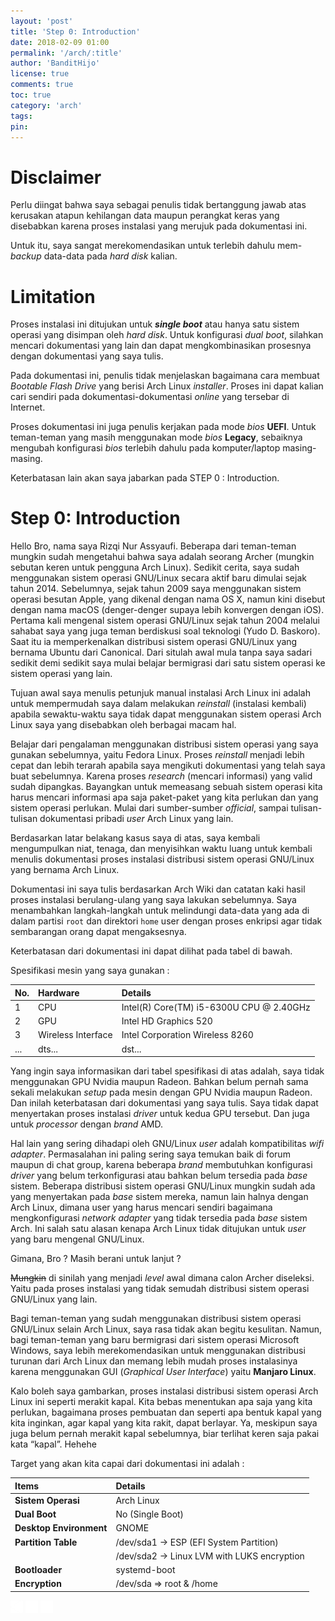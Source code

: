 ```yaml
---
layout: 'post'
title: 'Step 0: Introduction'
date: 2018-02-09 01:00
permalink: '/arch/:title'
author: 'BanditHijo'
license: true
comments: true
toc: true
category: 'arch'
tags:
pin:
---
```


# Disclaimer

Perlu diingat bahwa saya sebagai penulis tidak bertanggung jawab atas kerusakan atapun kehilangan data maupun perangkat keras yang disebabkan karena proses instalasi yang merujuk pada dokumentasi ini.

Untuk itu, saya sangat merekomendasikan untuk terlebih dahulu mem-_backup_ data-data pada _hard disk_ kalian.

# Limitation

Proses instalasi ini ditujukan untuk _**single boot**_ atau hanya satu sistem operasi yang disimpan oleh _hard disk_. Untuk konfigurasi _dual boot_, silahkan mencari dokumentasi yang lain dan dapat mengkombinasikan prosesnya dengan dokumentasi yang saya tulis.

Pada dokumentasi ini, penulis tidak menjelaskan bagaimana cara membuat _Bootable Flash Drive_ yang berisi Arch Linux _installer_. Proses ini dapat kalian cari sendiri pada dokumentasi-dokumentasi _online_ yang tersebar di Internet.

Proses dokumentasi ini juga penulis kerjakan pada mode _bios_ **UEFI**. Untuk teman-teman yang masih menggunakan mode _bios_ **Legacy**, sebaiknya mengubah konfigurasi _bios_ terlebih dahulu pada komputer/laptop masing-masing.

Keterbatasan lain akan saya jabarkan pada STEP 0 : Introduction.


# Step 0: Introduction

Hello Bro, nama saya Rizqi Nur Assyaufi. Beberapa dari teman-teman mungkin sudah mengetahui bahwa saya adalah seorang Archer \(mungkin sebutan keren untuk pengguna Arch Linux\). Sedikit cerita, saya sudah menggunakan sistem operasi GNU/Linux secara aktif baru dimulai sejak tahun 2014. Sebelumnya, sejak tahun 2009 saya menggunakan sistem operasi besutan Apple, yang dikenal dengan nama OS X, namun kini disebut dengan nama macOS \(denger-denger supaya lebih konvergen dengan iOS\). Pertama kali mengenal sistem operasi GNU/Linux sejak tahun 2004 melalui sahabat saya yang juga teman berdiskusi soal teknologi \(Yudo D. Baskoro\). Saat itu ia memperkenalkan distribusi sistem operasi GNU/Linux yang bernama Ubuntu dari Canonical. Dari situlah awal mula tanpa saya sadari sedikit demi sedikit saya mulai belajar bermigrasi dari satu sistem operasi ke sistem operasi yang lain.

Tujuan awal saya menulis petunjuk manual instalasi Arch Linux ini adalah untuk mempermudah saya dalam melakukan _reinstall_ \(instalasi kembali\) apabila sewaktu-waktu saya tidak dapat menggunakan sistem operasi Arch Linux saya yang disebabkan oleh berbagai macam hal.

Belajar dari pengalaman menggunakan distribusi sistem operasi yang saya gunakan sebelumnya, yaitu Fedora Linux. Proses _reinstall_ menjadi lebih cepat dan lebih terarah apabila saya mengikuti dokumentasi yang telah saya buat sebelumnya. Karena proses _research_ \(mencari informasi\) yang valid sudah dipangkas. Bayangkan untuk memeasang sebuah sistem operasi kita harus mencari informasi apa saja paket-paket yang kita perlukan dan yang sistem operasi perlukan. Mulai dari sumber-sumber _official_, sampai tulisan-tulisan dokumentasi pribadi _user_ Arch Linux yang lain.

Berdasarkan latar belakang kasus saya di atas, saya kembali mengumpulkan niat, tenaga, dan menyisihkan waktu luang untuk kembali menulis dokumentasi proses instalasi distribusi sistem operasi GNU/Linux yang bernama Arch Linux.

Dokumentasi ini saya tulis berdasarkan Arch Wiki dan catatan kaki hasil proses instalasi berulang-ulang yang saya lakukan sebelumnya. Saya menambahkan langkah-langkah untuk melindungi data-data yang ada di dalam partisi `root` dan direktori `home` user dengan proses enkripsi agar tidak sembarangan orang dapat mengaksesnya.

Keterbatasan dari dokumentasi ini dapat dilihat pada tabel di bawah.

Spesifikasi mesin yang saya gunakan :

| No. | Hardware | Details |
| :--- | :--- | :--- |
| 1 | CPU | Intel\(R\) Core\(TM\) i5-6300U CPU @ 2.40GHz |
| 2 | GPU | Intel HD Graphics 520 |
| 3 | Wireless Interface | Intel Corporation Wireless 8260 |
| ... | dts... | dst... |

Yang ingin saya informasikan dari tabel spesifikasi di atas adalah, saya tidak menggunakan GPU Nvidia maupun Radeon. Bahkan belum pernah sama sekali melakukan _setup_ pada mesin dengan GPU Nvidia maupun Radeon. Dan inilah keterbatasan dari dokumentasi yang saya tulis. Saya tidak dapat menyertakan proses instalasi _driver_ untuk kedua GPU tersebut. Dan juga untuk _processor_ dengan _brand_ AMD.

Hal lain yang sering dihadapi oleh GNU/Linux _user_ adalah kompatibilitas _wifi adapter_. Permasalahan ini paling sering saya temukan baik di forum maupun di chat group, karena beberapa _brand_ membutuhkan konfigurasi _driver_ yang belum terkonfigurasi atau bahkan belum tersedia pada _base_ sistem. Beberapa distribusi sistem operasi GNU/Linux mungkin sudah ada yang menyertakan pada _base_ sistem mereka, namun lain halnya dengan Arch Linux, dimana user yang harus mencari sendiri bagaimana mengkonfigurasi _network adapter_ yang tidak tersedia pada _base_ sistem Arch. Ini salah satu alasan kenapa Arch Linux tidak ditujukan untuk _user_ yang baru mengenal GNU/Linux.

Gimana, Bro ? Masih berani untuk lanjut ?

~~Mungkin~~ di sinilah yang menjadi _level_ awal dimana calon Archer diseleksi. Yaitu pada proses instalasi yang tidak semudah distribusi sistem operasi GNU/Linux yang lain.

Bagi teman-teman yang sudah menggunakan distribusi sistem operasi GNU/Linux selain Arch Linux, saya rasa tidak akan begitu kesulitan. Namun, bagi teman-teman yang baru bermigrasi dari sistem operasi Microsoft Windows, saya lebih merekomendasikan untuk menggunakan distribusi turunan dari Arch Linux dan memang lebih mudah proses instalasinya karena menggunakan GUI \(_Graphical User Interface_\) yaitu **Manjaro Linux**.

Kalo boleh saya gambarkan, proses instalasi distribusi sistem operasi Arch Linux ini seperti merakit kapal. Kita bebas menentukan apa saja yang kita perlukan, bagaimana proses pembuatan dan seperti apa bentuk kapal yang kita inginkan, agar kapal yang kita rakit, dapat berlayar. Ya, meskipun saya juga belum pernah merakit kapal sebelumnya, biar terlihat keren saja pakai kata “kapal”. Hehehe

Target yang akan kita capai dari dokumentasi ini adalah :

| Items | Details |
| :--- | :--- |
| **Sistem Operasi** | Arch Linux |
| **Dual Boot** | No \(Single Boot\) |
| **Desktop Environment** | GNOME |
| **Partition Table** | /dev/sda1 → ESP \(EFI System Partition\) |
|  | /dev/sda2 → Linux LVM with LUKS encryption |
| **Bootloader** | systemd-boot |
| **Encryption** | /dev/sda =&gt; root & /home |


<!-- NEXT PREV BUTTON -->
<div class="post-nav">
<a class="btn-blue-l disabled" href="#"><img style="width:20px;" src="/assets/img/logo/logo_ap.png"></a>
<a class="btn-blue-c" href="/arch/"><img style="width:20px;" src="/assets/img/logo/logo_menu.png"></a>
<a class="btn-blue-r" href="/arch/step-1-connecting-to-the-internet"><img style="width:20px;" src="/assets/img/logo/logo_an.png"></a>
</div>

